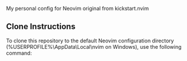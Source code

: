 My personal config for Neovim original from kickstart.nvim

## Clone Instructions

To clone this repository to the default Neovim configuration directory (%USERPROFILE%\AppData\Local\nvim on Windows), use the following command:


